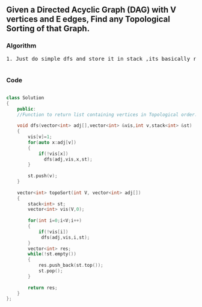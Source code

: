 <h2> Given a Directed Acyclic Graph (DAG) with V vertices and E edges, Find any Topological Sorting of that Graph.</h2>

<h3> Algorithm </h3>
<pre>
1. Just do simple dfs and store it in stack ,its basically reverse of a dfs which can be accomplished using a stack

</pre>


<h3> Code </h3>

```c++

class Solution
{
	public:
	//Function to return list containing vertices in Topological order. 
	
	void dfs(vector<int> adj[],vector<int> &vis,int v,stack<int> &st)
	{
	    vis[v]=1;
	    for(auto x:adj[v])
	    {
	        if(!vis[x])
	          dfs(adj,vis,x,st);
	    }
	    
	    st.push(v);
	}
	
	vector<int> topoSort(int V, vector<int> adj[]) 
	{
	    stack<int> st;
	    vector<int> vis(V,0);
	    
	    for(int i=0;i<V;i++)
	    {
	        if(!vis[i])
	         dfs(adj,vis,i,st);
	    }
	    vector<int> res;
	    while(!st.empty())
	    {
	        res.push_back(st.top());
	        st.pop();
	    }
	    
	    return res;
	}
};

```
